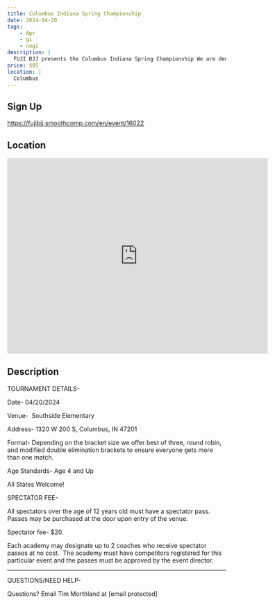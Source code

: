 ```yaml
---
title: Columbus Indiana Spring Championship
date: 2024-04-20
tags:
    - Apr
    - gi 
    - nogi 
description: |
  FUJI BJJ presents the Columbus Indiana Spring Championship We are dedicated to bringing you the best tournament experience possible
price: $85
location: |
  Columbus
---
```

## Sign Up
https://fujibjj.smoothcomp.com/en/event/16022

## Location
<iframe src="https://www.google.com/maps/embed?pb=!1m18!1m12!1m3!1d12345.6789!2d-85.9376257!3d39.1723050!2m3!1f0!2f0!3f0!3m2!1i1024!2i768!4f13.1!3m3!1m2!1s0x0%3A0x0!2z39.1723050!5e0!3m2!1sen!2sus!4v1234567890" width="600" height="450" style="border:0;" allowfullscreen="" loading="lazy"></iframe>

## Description
TOURNAMENT DETAILS- 


Date- 04/20/2024


Venue-  Southside Elementary


Address- 1320 W 200 S, Columbus, IN 47201


Format- Depending on the bracket size we offer best of three, round robin, and modified double elimination brackets to ensure everyone gets more than one match.


Age Standards- Age 4 and Up


All States Welcome!


SPECTATOR FEE-


All spectators over the age of 12 years old must have a spectator pass.  Passes may be purchased at the door upon entry of the venue.



Spectator fee- $20.



Each academy may designate up to 2 coaches who receive spectator passes at no cost.  The academy must have competitors registered for this particular event and the passes must be approved by the event director.


_______________________________________________________________________________


QUESTIONS/NEED HELP-


Questions? Email Tim Morthland at [email protected]